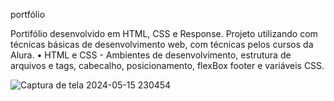



portfólio

Portifólio desenvolvido em HTML, CSS e Response. Projeto utilizando com técnicas básicas de desenvolvimento web, com técnicas pelos cursos da Alura.
•	HTML e CSS - Ambientes de desenvolvimento, estrutura de arquivos e tags, cabecalho, posicionamento, flexBox footer e variáveis CSS.




![Captura de tela 2024-05-15 230454](https://github.com/Cleiton-Pr/Portif-lio-Pessoal/assets/109486247/cf3b6a84-f71f-45ff-bfb9-7401fbf7f687)
